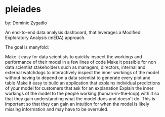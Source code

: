 # pleiades
by: Dominic Zygadlo

An end-to-end data analysis dashboard, that leverages a Modified Exploratory Analysis (mEDA) approach. 

The goal is manyfold:

Make it easy for data scientists to quickly inspect the workings and performance of their model in a few lines of code
Make it possible for non data scientist stakeholders such as managers, directors, internal and external watchdogs to interactively inspect the inner workings of the model without having to depend on a data scientist to generate every plot and table
Make it easy to build an application that explains individual predictions of your model for customers that ask for an explanation
Explain the inner workings of the model to the people working (human-in-the-loop) with it so that they gain understanding what the model does and doesn't do. This is important so that they can gain an intuition for when the model is likely missing information and may have to be overruled.